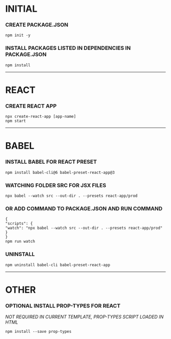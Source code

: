 # INITIAL

### CREATE PACKAGE.JSON

```
npm init -y
```

### INSTALL PACKAGES LISTED IN DEPENDENCIES IN PACKAGE.JSON

```
npm install
```

---

# REACT

### CREATE REACT APP

```
npx create-react-app [app-name]
npm start
```

---

# BABEL

### INSTALL BABEL FOR REACT PRESET

```
npm install babel-cli@6 babel-preset-react-app@3
```

### WATCHING FOLDER SRC FOR JSX FILES

```
npx babel --watch src --out-dir . --presets react-app/prod
```

### OR ADD COMMAND TO PACKAGE.JSON AND RUN COMMAND

```
{
"scripts": {
"watch": "npx babel --watch src --out-dir . --presets react-app/prod"
}
}
npm run watch
```

### UNINSTALL

```
npm uninstall babel-cli babel-preset-react-app
```

---

# OTHER

### OPTIONAL INSTALL PROP-TYPES FOR REACT

_NOT REQUIRED IN CURRENT TEMPLATE, PROP-TYPES SCRIPT LOADED IN HTML_

```
npm install --save prop-types
```
